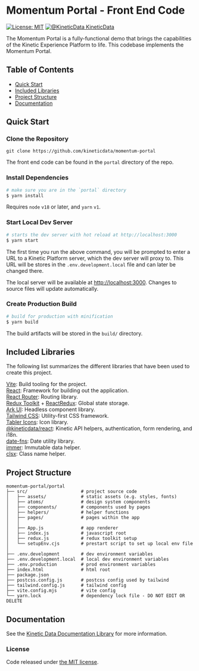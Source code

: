 # Momentum Portal - Front End Code

[![License: MIT](https://img.shields.io/badge/License-MIT-yellow.svg?style=flat-square)](https://opensource.org/licenses/MIT)
[![@KineticData KineticData](https://img.shields.io/badge/GitHub%20-KineticData-lightgrey.svg?style=flat-square)](https://github.com/kineticdata/momentum-portal)

The Momentum Portal is a fully-functional demo that brings the capabilities of the Kinetic Experience Platform to life. This codebase implements the Momentum Portal.

## Table of Contents

- [Quick Start](#quick-start)
- [Included Libraries](#included-libraries)
- [Project Structure](#project-structure)
- [Documentation](#documentation)

## Quick Start

### Clone the Repository

```
git clone https://github.com/kineticdata/momentum-portal
```

The front end code can be found in the `portal` directory of the repo.

### Install Dependencies

```bash
# make sure you are in the `portal` directory
$ yarn install
```

Requires `node` `v18` or later, and `yarn` `v1`.

### Start Local Dev Server

```bash
# starts the dev server with hot reload at http://localhost:3000
$ yarn start
```

The first time you run the above command, you will be prompted to enter a URL to a Kinetic Platform server, which the dev server will proxy to. This URL will be stores in the `.env.development.local` file and can later be changed there.

The local server will be available at [http://localhost:3000](http://localhost:3000). Changes to source files will update automatically.

### Create Production Build

```bash
# build for production with minification
$ yarn build
```

The build artifacts will be stored in the `build/` directory.

## Included Libraries

The following list summarizes the different libraries that have been used to create this project.

[Vite](https://vite.dev/): Build tooling for the project.  
[React](https://react.dev/): Framework for building out the application.  
[React Router](https://reactrouter.com/en/main): Routing library.  
[Redux Toolkit](https://redux-toolkit.js.org/) + [ReactRedux](https://react-redux.js.org/): Global state storage.  
[Ark UI](https://ark-ui.com/): Headless component library.  
[Tailwind CSS](https://tailwindcss.com/): Utility-first CSS framework.  
[Tabler Icons](https://tabler.io/icons): Icon library.  
[@kineticdata/react](https://components.kineticdata.com/apis): Kinetic API helpers, authentication, form rendering, and i18n.  
[date-fns](https://date-fns.org/): Date utility library.  
[immer](https://immerjs.github.io/immer/): Immutable data helper.  
[clsx](https://github.com/lukeed/clsx): Class name helper.

## Project Structure

```
momentum-portal/portal
├── src/                    # project source code
│   ├── assets/             # static assets (e.g. styles, fonts)
│   ├── atoms/              # design system components
│   ├── components/         # components used by pages
│   ├── helpers/            # helper functions
│   ├── pages/              # pages within the app
│   │
│   ├── App.js              # app renderer
│   ├── index.js            # javascript root
│   ├── redux.js            # redux toolkit setup
│   └── setupEnv.cjs        # prestart script to set up local env file
│
├── .env.development        # dev environment variables
├── .env.development.local  # local dev environment variables
├── .env.production         # prod environment variables
├── index.html              # html root
├── package.json
├── postcss.config.js       # postcss config used by tailwind
├── tailwind.config.js      # tailwind config
├── vite.config.mjs         # vite config
└── yarn.lock               # dependency lock file - DO NOT EDIT OR DELETE
```

## Documentation

See the [Kinetic Data Documentation Library](https://docs.kineticdata.com/) for more information.

### License

Code released under [the MIT license](https://github.com/coreui/coreui-free-react-admin-template/blob/main/LICENSE).
